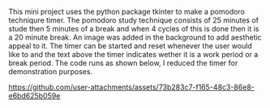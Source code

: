 This mini project uses the python package tkinter to make a pomodoro techniqure timer. The pomodoro study technique consists of 25 minutes of stude then 5 minutes of a break and when 4 cycles of this is done then it is a 20 minute break. An image was added in the background to add aesthetic appeal to it. The timer can be started and reset whenever the user would like to and the text above the timer indicates wether it is a work period or a break period. The code runs as shown below, I reduced the timer for demonstration purposes.

https://github.com/user-attachments/assets/73b283c7-f165-48c3-86e8-e6bd625b059e

